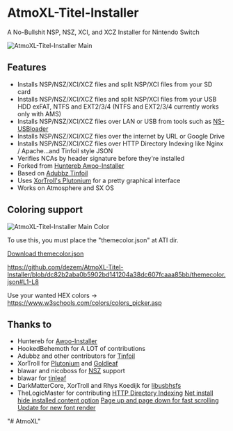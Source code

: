 # AtmoXL-Titel-Installer
A No-Bullshit NSP, NSZ, XCI, and XCZ Installer for Nintendo Switch

![AtmoXL-Titel-Installer Main](https://raw.githubusercontent.com/dezem/AtmoXL-Titel-Installer/master/AtmoXL-Titel-Installer-Main.jpg)

## Features
- Installs NSP/NSZ/XCI/XCZ files and split NSP/XCI files from your SD card
- Installs NSP/NSZ/XCI/XCZ files and split NSP/XCI files from your USB HDD exFAT, NTFS and EXT2/3/4 (NTFS and EXT2/3/4 currently works only with AMS)
- Installs NSP/NSZ/XCI/XCZ files over LAN or USB from tools such as [NS-USBloader](https://github.com/developersu/ns-usbloader)
- Installs NSP/NSZ/XCI/XCZ files over the internet by URL or Google Drive
- Installs NSP/NSZ/XCI/XCZ files over HTTP Directory Indexing like Nginx / Apache...and Tinfoil style JSON
- Verifies NCAs by header signature before they're installed
- Forked from [Huntereb Awoo-Installer](https://github.com/Huntereb/Awoo-Installer)
- Based on [Adubbz Tinfoil](https://github.com/Adubbz/Tinfoil)
- Uses [XorTroll's Plutonium](https://github.com/XorTroll/Plutonium) for a pretty graphical interface
- Works on Atmosphere and SX OS

## Coloring support
![AtmoXL-Titel-Installer Main Color](https://raw.githubusercontent.com/dezem/AtmoXL-Titel-Installer/master/AtmoXL-Titel-Installer-Main-Color.jpg)

To use this, you must place the "themecolor.json" at ATI dir.

[Download themecolor.json](https://raw.githubusercontent.com/dezem/AtmoXL-Titel-Installer/master/themecolor.json)

https://github.com/dezem/AtmoXL-Titel-Installer/blob/dc82b2aba0b5902bd141204a38dc607fcaaa85bb/themecolor.json#L1-L8

Use your wanted HEX colors -> https://www.w3schools.com/colors/colors_picker.asp


## Thanks to
- Huntereb for [Awoo-Installer](https://github.com/Huntereb/Awoo-Installer)
- HookedBehemoth for A LOT of contributions
- Adubbz and other contributors for [Tinfoil](https://github.com/Adubbz/Tinfoil)
- XorTroll for [Plutonium](https://github.com/XorTroll/Plutonium) and [Goldleaf](https://github.com/XorTroll/Goldleaf)
- blawar and nicoboss for [NSZ](https://github.com/nicoboss/nsz) support
- blawar for [tinleaf](https://github.com/blawar/tinleaf)
- DarkMatterCore, XorTroll and Rhys Koedijk for [libusbhsfs](https://github.com/DarkMatterCore/libusbhsfs)
- TheLogicMaster for contributing 
  [HTTP Directory Indexing](https://github.com/dezem/AtmoXL-Titel-Installer/pull/18) 
  [Net install hide installed content option](https://github.com/dezem/AtmoXL-Titel-Installer/pull/19)
  [Page up and page down for fast scrolling](https://github.com/dezem/AtmoXL-Titel-Installer/pull/22)
  [Update for new font render](https://github.com/dezem/AtmoXL-Titel-Installer/pull/24)

"# AtmoXL" 
